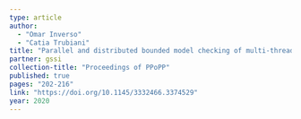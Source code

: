 ```yaml
---
type: article
author:
  - "Omar Inverso"
  - "Catia Trubiani"
title: "Parallel and distributed bounded model checking of multi-threaded programs"
partner: gssi
collection-title: "Proceedings of PPoPP"
published: true
pages: "202-216"
link: "https://doi.org/10.1145/3332466.3374529"
year: 2020
---
```

